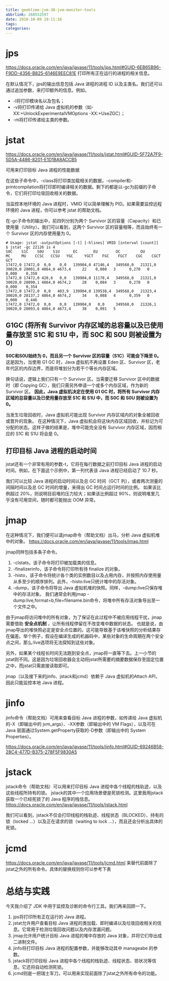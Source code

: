 ```yaml
---
title: geektime-jvm-30-jvm-moniter-tools
abbrlink: 268552597
date: 2018-10-09 19:11:16
tags:
categories:
---
```

# jps
https://docs.oracle.com/en/java/javase/11/tools/jps.html#GUID-6EB65B96-F9DD-4356-B825-6146E9EEC81E
打印所有正在运行的进程的相关信息。

在默认情况下，jps的输出信息包括 Java 进程的进程 ID 以及主类名。我们还可以通过追加参数，来打印额外的信息。例如，
- -l将打印模块名以及包名；
- -v将打印传递给 Java 虚拟机的参数（如-XX:+UnlockExperimentalVMOptions -XX:+UseZGC）；
- -m将打印传递给主类的参数。

# jstat
https://docs.oracle.com/en/java/javase/11/tools/jstat.html#GUID-5F72A7F9-5D5A-4486-8201-E1D1BA8ACCB5

可用来打印目标 Java 进程的性能数据

在这些子命令中，-class将打印类加载相关的数据，-compiler和-printcompilation将打印即时编译相关的数据。剩下的都是以-gc为前缀的子命令，它们将打印垃圾回收相关的数据。

当监控本地环境的 Java 进程时，VMID 可以简单理解为 PID。如果需要监控远程环境的 Java 进程，你可以参考 jstat 的帮助文档。

在-gc子命令的输出中，前四列分别为两个 Survivor 区的容量（Capacity）和已使用量（Utility）。我们可以看到，这两个 Survivor 区的容量相等，而且始终有一个 Survivor 区的内存使用量为 0。

```
# Usage: jstat -outputOptions [-t] [-hlines] VMID [interval [count]]
$ jstat -gc 22126 1s 4
S0C    S1C    S0U    S1U      EC       EU        OC         OU       MC     MU    CCSC   CCSU   YGC     YGCT    FGC    FGCT    CGC    CGCT     GCT   
17472,0 17472,0  0,0    0,0   139904,0 47146,4   349568,0   21321,0   30020,0 28001,8 4864,0 4673,4     22    0,080   3      0,270   0      0,000    0,350
17472,0 17472,0 420,6   0,0   139904,0 11178,4   349568,0   21321,0   30020,0 28090,1 4864,0 4674,2     28    0,084   3      0,270   0      0,000    0,354
17472,0 17472,0  0,0   403,9  139904,0 139538,4  349568,0   21323,4   30020,0 28137,2 4864,0 4674,2     34    0,088   4      0,359   0      0,000    0,446
17472,0 17472,0  0,0    0,0   139904,0   0,0     349568,0   21326,1   30020,0 28093,6 4864,0 4673,4     38    0,091   5  
```

## G1GC (将所有 Survivor 内存区域的总容量以及已使用量存放至 S1C 和 S1U 中，而 S0C 和 S0U 则被设置为 0)
**S0C和S0U始终为 0，而且另一个 Survivor 区的容量（S1C）可能会下降至 0。**
这是因为，当使用 G1 GC 时，Java 虚拟机不再设置 Eden 区、Survivor 区，老年代区的内存边界，而是将堆划分为若干个等长内存区域。

换句话说，逻辑上我们只有一个 Survivor 区。当需要迁移 Survivor 区中的数据时（即 Copying GC），我们只需另外申请一个或多个内存区域，作为新的 Survivor 区。
**因此，Java 虚拟机决定在使用 G1 GC 时，将所有 Survivor 内存区域的总容量以及已使用量存放至 S1C 和 S1U 中，而 S0C 和 S0U 则被设置为 0。**


当发生垃圾回收时，Java 虚拟机可能出现 Survivor 内存区域内的对象全被回收或晋升的现象。   在这种情况下，Java 虚拟机会将这块内存区域回收，并标记为可分配的状态。这样子做的结果是，堆中可能完全没有 Survivor 内存区域，因而相应的 S1C 和 S1U 将会是 0。

## 打印目标 Java 进程的启动时间
jstat还有一个非常有用的参数-t，它将在每行数据之前打印目标 Java 进程的启动时间。例如，在下面这个示例中，第一列代表该 Java 进程已经启动了 10.7 秒。

我们可以比较 Java 进程的启动时间以及总 GC 时间（GCT 列），或者两次测量的间隔时间以及总 GC 时间的增量，来得出 GC 时间占运行时间的比例。
如果该比例超过 20%，则说明目前堆的压力较大；如果该比例超过 90%，则说明堆里几乎没有可用空间，随时都可能抛出 OOM 异常。

# jmap
在这种情况下，我们便可以请jmap命令（帮助文档）出马，分析 Java 虚拟机堆中的对象。
https://docs.oracle.com/en/java/javase/11/tools/jmap.html

jmap同样包括多条子命令。
1. -clstats，该子命令将打印被加载类的信息。
2. -finalizerinfo，该子命令将打印所有待 finalize 的对象。
3. -histo，该子命令将统计各个类的实例数目以及占用内存，并按照内存使用量从多至少的顺序排列。此外，-histo:live只统计堆中的存活对象。
4. -dump，该子命令将导出 Java 虚拟机堆的快照。同样，-dump:live只保存堆中的存活对象。
我们通常会利用jmap -dump:live,format=b,file=filename.bin命令，将堆中所有存活对象导出至一个文件之中。



由于jmap将访问堆中的所有对象，为了保证在此过程中不被应用线程干扰，jmap需要借助 **安全点机制** ，让所有线程停留在不改变堆中数据的状态。
也就是说，由jmap导出的堆快照必定是安全点位置的。这可能导致基于该堆快照的分析结果存在偏差。举个例子，假设在编译生成的机器码中，某些对象的生命周期在两个安全点之间，那么:live选项将无法探知到这些对象。

另外，如果某个线程长时间无法跑到安全点，jmap将一直等下去。上一小节的jstat则不同。这是因为垃圾回收器会主动将jstat所需要的摘要数据保存至固定位置之中，而jstat只需直接读取即可。

jmap（以及接下来的jinfo、jstack和jcmd）依赖于 Java 虚拟机的Attach API，因此只能监控本地 Java 进程。

# jinfo
jinfo命令（帮助文档）可用来查看目标 Java 进程的参数，如传递给 Java 虚拟机的-X（即输出中的 jvm_args）、-XX参数（即输出中的 VM Flags），以及可在 Java 层面通过System.getProperty获取的-D参数（即输出中的 System Properties）。

https://docs.oracle.com/en/java/javase/11/tools/jinfo.html#GUID-69246B58-28C4-477D-B375-278F5F9830A5


# jstack
jstack命令（帮助文档）可以用来打印目标 Java 进程中各个线程的栈轨迹，以及这些线程所持有的锁。
jstack的其中一个应用场景便是死锁检测。这里我用jstack获取一个已经死锁了的 Java 程序的栈信息。
https://docs.oracle.com/en/java/javase/11/tools/jstack.html

我们可以看到，jstack不仅会打印线程的栈轨迹、线程状态（BLOCKED）、持有的锁（locked …）以及正在请求的锁（waiting to lock …），而且还会分析出具体的死锁。

# jcmd
https://docs.oracle.com/en/java/javase/11/tools/jcmd.html
来替代前面除了jstat之外的所有命令。具体的替换规则你可以参考下表

# 总结与实践
今天我介绍了 JDK 中用于监控及诊断的命令行工具。我们再来回顾一下。
1. jps将打印所有正在运行的 Java 进程。
2. jstat允许用户查看目标 Java 进程的类加载、即时编译以及垃圾回收相关的信息。它常用于检测垃圾回收问题以及内存泄漏问题。
3. jmap允许用户统计目标 Java 进程的堆中存放的 Java 对象，并将它们导出成二进制文件。
4. jinfo将打印目标 Java 进程的配置参数，并能够改动其中 manageabe 的参数。
5. jstack将打印目标 Java 进程中各个线程的栈轨迹、线程状态、锁状况等信息。它还将自动检测死锁。
6. jcmd则是一把瑞士军刀，可以用来实现前面除了jstat之外所有命令的功能。